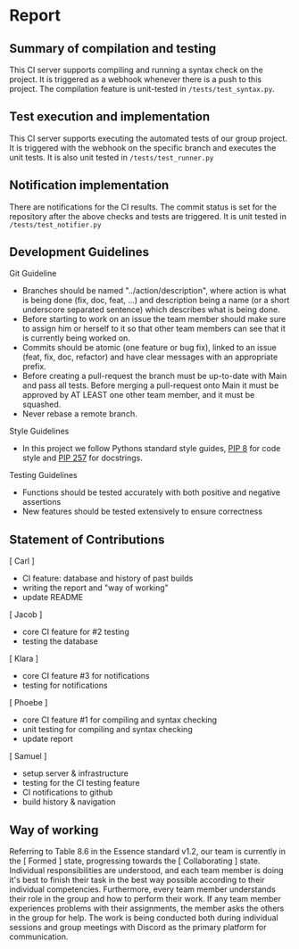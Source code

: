 # Report

## Summary of compilation and testing
This CI server supports compiling and running a syntax check on the project. It is triggered as a webhook whenever there is a push to this project. The compilation feature is unit-tested in `/tests/test_syntax.py`. 

## Test execution and implementation
This CI server supports executing the automated tests of our group project. It is triggered with the webhook on the specific branch and executes the unit tests. It is also unit tested in `/tests/test_runner.py`

## Notification implementation
There are notifications for the CI results. The commit status is set for the repository after the above checks and tests are triggered. It is unit tested in `/tests/test_notifier.py`

## Development Guidelines
Git Guideline
- Branches should be named "../action/description", where action is what is being done (fix, doc, feat, ...) and description being a name (or a short underscore separated sentence) which describes what is being done.
- Before starting to work on an issue the team member should make sure to assign him or herself to it so that other team members can see that it is currently being worked on.
- Commits should be atomic (one feature or bug fix), linked to an issue (feat, fix, doc, refactor) and have clear messages with an appropriate prefix.
- Before creating a pull-request the branch must be up-to-date with Main and pass all tests. Before merging a pull-request onto Main it must be approved by AT LEAST one other team member, and it must be squashed.
- Never rebase a remote branch.

Style Guidelines
- In this project we follow Pythons standard style guides, [PIP 8](https://peps.python.org/pep-0008/) for code style and [PIP 257](https://peps.python.org/pep-0257/) for docstrings.

Testing Guidelines
- Functions should be tested accurately with both positive and negative assertions
- New features should be tested extensively to ensure correctness

## Statement of Contributions

[ Carl ]
- CI feature: database and history of past builds
- writing the report and "way of working"
- update README 

[ Jacob ]
- core CI feature for #2 testing
- testing the database

[ Klara ]
- core CI feature #3 for notifications
- testing for notifications

[ Phoebe ]
- core CI feature #1 for compiling and syntax checking
- unit testing for compiling and syntax checking
- update report

[ Samuel ]
- setup server & infrastructure
- testing for the CI testing feature
- CI notifications to github
- build history & navigation

## Way of working 
Referring to Table 8.6 in the Essence standard v1.2, our team is currently in the [ Formed ] state, progressing towards the [ Collaborating ] state. Individual responsibilities are understood, and each team member is doing it's best to finish their task in the best way possible according to their individual competencies. Furthermore, every team member understands their role in the group and how to perform their work. If any team member experiences problems with their assignments, the member asks the others in the group for help. The work is being conducted both during individual sessions and group meetings with Discord as the primary platform for communication.

